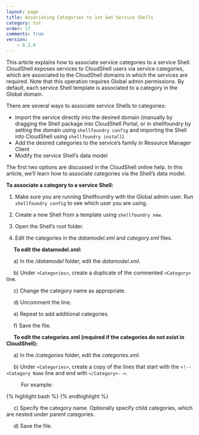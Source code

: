 ```yaml
---
layout: page
title: Associating Categories to 1st Gen Service Shells
category: tut
order: 17
comments: true
version:
    - 8.2.0
---
```


This article explains how to associate service categories to a service Shell. CloudShell exposes services to CloudShell users via service categories, which are associated to the CloudShell domains in which the services are required. Note that this operation requires Global admin permissions. By default, each service Shell template is associated to a category in the Global domain. 

There are several ways to associate service Shells to categories:

* Import the service directly into the desired domain (manually by dragging the Shell package into CloudShell Portal, or in shellfoundry by setting the domain using `shellfoundry config` and importing the Shell into CloudShell using `shellfoundry install`)
* Add the desired categories to the service’s family in Resource Manager Client
* Modify the service Shell’s data model

The first two options are discussed in the CloudShell online help. In this article, we’ll learn how to associate categories via the Shell’s data model. 

**To associate a category to a service Shell:**

1) Make sure you are running Shellfoundry with the Global admin user. Run `shellfoundry config` to see which user you are using.

2) Create a new Shell from a template using `shellfoundry new`.

3) Open the Shell’s root folder.

4) Edit the categories in the _datamodel.xml_ and _category.xml_ files.

&nbsp;&nbsp;&nbsp;&nbsp;&nbsp;**To edit the datamodel.xml:**

&nbsp;&nbsp;&nbsp;&nbsp;&nbsp;a) In the _/datamodel_ folder, edit the _datamodel.xml_. 

&nbsp;&nbsp;&nbsp;&nbsp;&nbsp;b) Under `<Categories>`, create a duplicate of the commented `<Category>` line.

&nbsp;&nbsp;&nbsp;&nbsp;&nbsp;c) Change the category name as appropriate.

&nbsp;&nbsp;&nbsp;&nbsp;&nbsp;d) Uncomment the line. 

&nbsp;&nbsp;&nbsp;&nbsp;&nbsp;e) Repeat to add additional categories. 

&nbsp;&nbsp;&nbsp;&nbsp;&nbsp;f) Save the file.
 
&nbsp;&nbsp;&nbsp;&nbsp;&nbsp;**To edit the categories.xml (required if the categories do not exist in CloudShell):**

&nbsp;&nbsp;&nbsp;&nbsp;&nbsp;a) In the _/categories_ folder, edit the _categories.xml_. 

&nbsp;&nbsp;&nbsp;&nbsp;&nbsp;b) Under `<Categories>`, create a copy of the lines that start with the `<!--<Category Name` line and end with `</Category>-->`. 

&nbsp;&nbsp;&nbsp;&nbsp;&nbsp;&nbsp;&nbsp;&nbsp;&nbsp;&nbsp;For example:

{% highlight bash %}  <!--<Category Name="{{ cookiecutter.service_category }}" Catalog="Service">
    <ChildCategories />
  </Category>-->{% endhighlight %}

&nbsp;&nbsp;&nbsp;&nbsp;&nbsp;c) Specify the category name. Optionally specify child categories, which are nested under parent categories.

&nbsp;&nbsp;&nbsp;&nbsp;&nbsp;d) Save the file.
